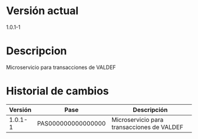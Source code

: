 # Versi&oacute;n actual
1.0.1-1

# Descripcion
Microservicio para transacciones de VALDEF

# Historial de cambios

| Versi&oacute;n | Pase | Descripci&oacute;n                         |
| --- | --- |--------------------------------------------|
| 1.0.1-1 | PAS000000000000000 | Microservicio para transacciones de VALDEF | 
